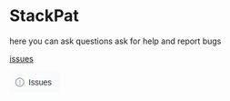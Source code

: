 # StackPat

here you can ask questions
ask for help
and report bugs

<a href="https://github.com/Pat-foundation/StackPat/issues">issues</a>

<img src="image/issues.png">


